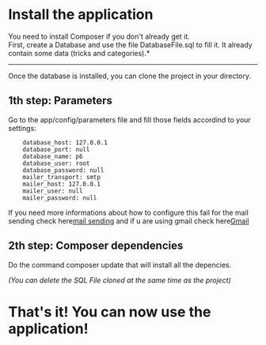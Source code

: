 Install the application
========================

You need to install Composer if you don't already get it.  
First, create a Database and use the file DatabaseFile.sql to fill it. It already contain some data (tricks and categories).*

-----------------

Once the database is installed, you can clone the project in your directory.

## 1th step: Parameters

Go to the app/config/parameters file and fill those fields accordind to your settings:

``` parameters:
    database_host: 127.0.0.1
    database_port: null
    database_name: p6
    database_user: root
    database_password: null
    mailer_transport: smtp
    mailer_host: 127.0.0.1
    mailer_user: null
    mailer_password: null
```

If you need more informations about how to configure this fail for the mail sending check here[mail sending](https://symfony.com/doc/3.4/email.html) and if u are using gmail check here[Gmail](https://symfony.com/doc/3.4/email/gmail.html)
    
## 2th step: Composer dependencies

Do the command composer update that will install all the depencies.

_(You can delete the SQL File cloned at the same time as the project)_

# That's it! You can now use the application!


